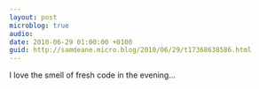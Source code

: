 ```yaml
---
layout: post
microblog: true
audio: 
date: 2010-06-29 01:00:00 +0100
guid: http://samdeane.micro.blog/2010/06/29/t17368638586.html
---
```

I love the smell of fresh code in the evening...
